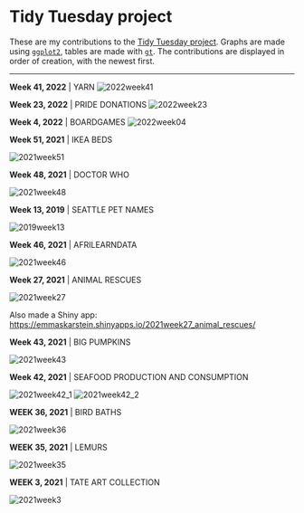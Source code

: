 # Tidy Tuesday project

These are my contributions to the [Tidy Tuesday project](https://github.com/rfordatascience/tidytuesday). Graphs are made using [`ggplot2`](https://ggplot2.tidyverse.org/), tables are made with [`gt`](https://gt.rstudio.com/). The contributions are displayed in order of creation, with the newest first.

---

**Week 41, 2022** | YARN
![2022week41](https://github.com/emmaSkarstein/tidytuesday/blob/master/output/2022week41_yarn.png)


**Week 23, 2022** | PRIDE DONATIONS
![2022week23](https://github.com/emmaSkarstein/tidytuesday/blob/master/output/2022week23_pride_donations.png)


**Week 4, 2022** | BOARDGAMES
![2022week04](https://github.com/emmaSkarstein/tidytuesday/blob/master/output/2022week04_boardgames.png)


**Week 51, 2021** | IKEA BEDS

![2021week51](https://github.com/emmaSkarstein/tidytuesday/blob/master/output/2021week51_ikea.png)


**Week 48, 2021** | DOCTOR WHO

![2021week48](https://github.com/emmaSkarstein/tidytuesday/blob/master/output/2021week48_dr_who.png)


**Week 13, 2019** | SEATTLE PET NAMES

![2019week13](https://github.com/emmaSkarstein/tidytuesday/blob/master/output/2019week13_seattle_pet_names.png)


**Week 46, 2021** | AFRILEARNDATA

![2021week46](https://github.com/emmaSkarstein/tidytuesday/blob/master/output/2021week46_afrilearndata_dark.png)


**Week 27, 2021** | ANIMAL RESCUES

![2021week27](https://github.com/emmaSkarstein/tidytuesday/blob/master/output/2021week27_animal_rescue.png)

Also made a Shiny app: https://emmaskarstein.shinyapps.io/2021week27_animal_rescues/ 


**Week 43, 2021** | BIG PUMPKINS

![2021week43](https://github.com/emmaSkarstein/tidytuesday/blob/master/output/2021week43_pumpkins.png)


**Week 42, 2021** | SEAFOOD PRODUCTION AND CONSUMPTION

![2021week42_1](https://github.com/emmaSkarstein/tidytuesday/blob/master/output/2021week42_seafood_consumption.png)
![2021week42_2](https://github.com/emmaSkarstein/tidytuesday/blob/master/output/2021week42_seafood_light.png)


**WEEK 36, 2021** | BIRD BATHS

![2021week36](https://github.com/emmaSkarstein/tidytuesday/blob/master/output/2021week36.png)


**WEEK 35, 2021** | LEMURS

![2021week35](https://github.com/emmaSkarstein/tidytuesday/blob/master/output/2021week35.png)


**WEEK 3, 2021** | TATE ART COLLECTION

![2021week3](https://github.com/emmaSkarstein/tidytuesday/blob/master/output/2021week03.png)

